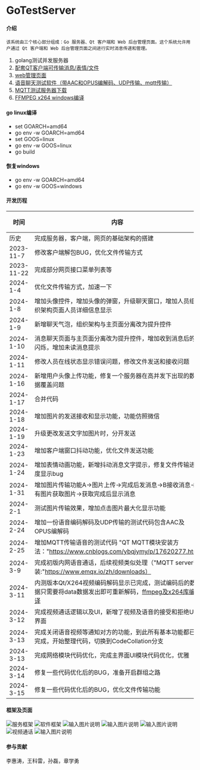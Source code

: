 # GoTestServer

#### 介绍
    该系统由三个核心部分组成：Go 服务器、Qt 客户端和 Web 后台管理页面。这个系统允许用户通过 Qt 客户端和 Web 后台管理页面之间进行实时消息传递和管理。
1. golang测试并发服务器
2. [配套QT客户端可传输消息/表情/文件](https://gitee.com/shijingying/GoTestServer/tree/master/GoTestClient)
3. [web管理页面](https://gitee.com/shijingying/vue-go/tree/master/WebManagement/web-management)
4. [语音聊天测试软件（带AAC和OPUS编解码、UDP传输、mqtt传输）](https://gitee.com/shijingying/GoTestServer/blob/IMServer(FileSeparation)/GoTestClient/FFMPEGAudioTest.7z)
5. [MQTT测试服务器下载](https://www.emqx.io/zh/downloads)
6. [FFMPEG x264 windows编译](https://gitee.com/shijingying/GoTestServer/blob/ClientCodeCollation/GoTestClient/utils/video/ffmpeg%EF%BC%8Ch264%E7%BC%96%E8%AF%91.txt)


#### go linux编译
- set GOARCH=amd64
- go env -w GOARCH=amd64
- set GOOS=linux
- go env -w GOOS=linux
- go build
#### 恢复windows
- go env -w GOARCH=amd64
- go env -w GOOS=windows

#### 开发历程
| 时间  | 内容  |  备注 |
|---|---|---|
|  历史 |  完成服务器，客户端，网页的基础架构的搭建 |   |
|  2023-11-7 |  修改客户端解包BUG，优化文件传输方式 |   |
|  2023-11-22 |  完成部分网页接口菜单列表等 |   |
|  2024-1-4 |  优化文件传输方式，加速一下 |   |
|  2024-1-8 |  增加头像控件，增加头像的弹窗，升级聊天窗口，增加人员组织架构页面人员详细信息显示 |   |
|  2024-1-9 |  新增聊天气泡，组织架构与主页面分离改为提升控件 |   |
|  2024-1-10 |  消息聊天页面与主页面分离改为提升控件，增加收到消息后的闪烁，增加未读消息提示 |   |
|  2024-1-11 |  修改人员在线状态显示错误问题，修改文件发送和接收问题 |   |
|  2024-1-16 |  新增用户头像上传功能，修复一个服务器在高并发下出现的数据覆盖问题 |   |
|  2024-1-17 |  合并代码 |   |
|  2024-1-18 |  增加图片的发送接收和显示功能，功能仿照微信 |   |
|  2024-1-19 |  升级更改发送文字加图片时，分开发送 |   |
|  2024-1-23 |  增加客户端窗口抖动功能，优化文件发送功能 |   |
|  2024-1-24 |  增加表情动画功能，新增抖动消息文字提示，修复文件传输进度显示bug |   |
|  2024-1-31 |  增加图片传输功能A->图片上传->完成后发消息->B接收消息->有图片获取图片->获取完成后显示消息 |   |
|  2024-2-1 |  测试图片传输效果，增加点击图片最大化显示功能 |   |
|  2024-2-24 |  增加一份语音编码解码及UDP传输的测试代码包含AAC及OPUS编解码 |   |
|  2024-2-25 |  增加MQTT传输语音的测试代码 "QT MQTT模块安装方法："https://www.cnblogs.com/ybqjymy/p/17620277.html|   |
|  2024-3-9 |  完成初版内网语音通话，后续视频类似处理（"MQTT server安装:"https://www.emqx.io/zh/downloads）|   |
|  2024-3-11 |  内测版本Qt/X264视频编码解码显示已完成，测试编码后的数据只需要将data数据发出即可重新解码，[ffmpeg及x264库编译](https://gitee.com/shijingying/GoTestServer/blob/IMServer(FileSeparation)/GoTestClient/utils/video/ffmpeg%EF%BC%8Ch264%E7%BC%96%E8%AF%91.txt) |   |
|  2024-3-12 |  完成视频通话逻辑以及UI，新增了视频及语音的接受和拒绝UI界面 |   |
|  2024-3-13 |  完成关闭语音视频等通知对方的功能，到此所有基本功能都已完成，开始整理代码，切换到CodeCollation分支 |   |
|  2024-3-13 |  完成网络模块代码优化，完成主界面UI模块代码优化，优雅 |   |
|  2024-3-14 |  修复一些代码优化后的BUG，准备开启群组之路 |   |
|  2024-3-15 |  修复一些代码优化后的BUG，优化文件传输功能 |   |


#### 框架及页面
![服务框架](show/%E6%9C%8D%E5%8A%A1%E6%A1%86%E6%9E%B6.jpg)
![软件框架](show/%E8%BD%AF%E4%BB%B6%E6%A1%86%E6%9E%B6.jpg)
![输入图片说明](show/%E6%96%87%E4%BB%B6%E5%8F%91%E9%80%81.jpg)
![输入图片说明](show/%E7%BB%84%E7%BB%87%E6%9E%B6%E6%9E%84.jpg)
![输入图片说明](show/%E8%A1%A8%E6%83%85.jpg)
![视频通话](show/%E8%A7%86%E9%A2%91%E9%80%9A%E8%AF%9D.jpg)
![输入图片说明](show/%E8%AF%AD%E9%9F%B3%E9%80%9A%E8%AF%9D.jpg)

#### 参与贡献

李惠涛，王科雷，孙磊，章学勇



